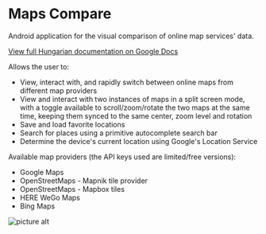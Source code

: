 # Maps Compare
Android application for the visual comparison of online map services' data.

[View full Hungarian documentation on Google Docs](https://docs.google.com/viewer?url=https://github.com/levesduzw/maps-compare/raw/master/Android%20nagyhazi%20dokumentacio.pdf)

Allows the user to:
* View, interact with, and rapidly switch between online maps from different map providers
* View and interact with two instances of maps in a split screen mode, with a toggle available to scroll/zoom/rotate the two maps at the same time, keeping them synced to the same center, zoom level and rotation
* Save and load favorite locations
* Search for places using a primitive autocomplete search bar
* Determine the device's current location using Google's Location Service

Available map providers (the API keys used are limited/free versions):
* Google Maps
* OpenStreetMaps - Mapnik tile provider
* OpenStreetMaps - Mapbox tiles
* HERE WeGo Maps
* Bing Maps

![picture alt](http://i.imgur.com/AVMmrKT.png "Fullscreen and splitscreen modes")
